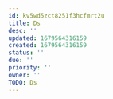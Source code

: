 ```yaml
---
id: kv5wd5zct8251f3hcfmrt2u
title: Ds
desc: ''
updated: 1679564316159
created: 1679564316159
status: ''
due: ''
priority: ''
owner: ''
TODO: Ds
---
```

